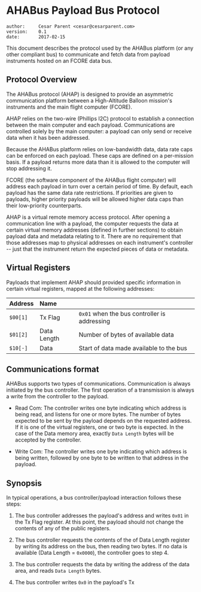 # AHABus Payload Bus Protocol

    author:     Cesar Parent <cesar@cesarparent.com>
    version:    0.1
    date:       2017-02-15

This document describes the protocol used by the AHABus platform (or any other
compliant bus) to communicate and fetch data from payload instruments hosted on
an FCORE data bus.

## Protocol Overview

The AHABus protocol (AHAP) is designed to provide an asymmetric communication
platform between a High-Altitude Balloon mission's instruments and the main
flight computer (FCORE).

AHAP relies on the two-wire (Phillips I2C) protocol to establish a connection
between the main computer and each payload. Communications are controlled
solely by the main computer: a payload can only send or receive data when it
has been addressed.

Because the AHABus platform relies on low-bandwidth data, data rate caps can be
enforced on each payload. These caps are defined on a per-mission basis. If a
payload returns more data than it is allowed to the computer will stop
addressing it.

FCORE (the software component of the AHABus flight computer) will address each
payload in turn over a certain period of time. By default, each payload has the
same data rate restrictions. If priorities are given to payloads, higher
priority payloads will be allowed higher data caps than their low-priority
counterparts.

AHAP is a virtual remote memory access protocol. After opening a communication
line with a payload, the computer requests the data at certain virtual memory
addresses (defined in further sections) to obtain payload data and metadata
relating to it. There are no requirement that those addresses map to physical
addresses on each instrument's controller -- just that the instrument return
the expected pieces of data or metadata.

## Virtual Registers

Payloads that implement AHAP should provided specific information in certain
virtual registers, mapped at the following addresses:

| Address   | Name          |                                               |
|:----------|:--------------|:----------------------------------------------|
| `$00[1]`  | Tx Flag       | `0x01` when the bus controller is addressing  |
| `$01[2]`  | Data Length   | Number of bytes of available data             |
| `$10[-]`  | Data          | Start of data made available to the bus       |

## Communications format

AHABus supports two types of communications. Communication is always initiated
by the bus controller. The first operation of a transmission is always a write
from the controller to the payload.

 * Read Com: The controller writes one byte indicating which address is being
   read, and listens for one or more bytes. The number of bytes expected to be
   sent by the payload depends on the requested address. If it is one of the
   virtual registers, one or two byte is expected. In the case of the Data
   memory area, exactly `Data Length` bytes will be accepted by the controller.
 
 * Write Com: The controller writes one byte indicating which address is being
   written, followed by one byte to be written to that address in the payload.

## Synopsis

In typical operations, a bus controller/payload interaction follows these steps:

 1. The bus controller addresses the payload's address and writes `0x01` in
    the Tx Flag register. At this point, the payload should not change the
    contents of any of the public registers.
    
 2. The bus controller requests the contents of the of Data Length register by
    writing its address on the bus, then reading two bytes. If no data is
    available (Data Length = `0x0000`), the controller goes to step 4.
    
 3. The bus controller requests the data by writing the address of the data
    area, and reads `Data Length` bytes.

 4. The bus controller writes `0x0` in the payload's Tx

